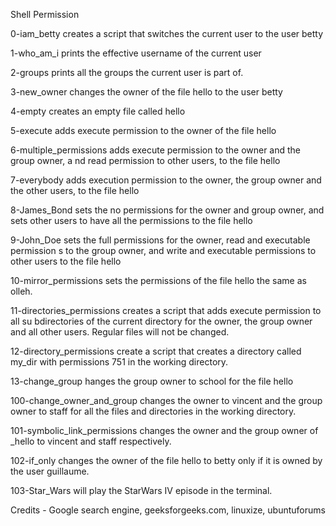 Shell Permission

0-iam_betty creates a script that switches the current user to the user betty

1-who_am_i prints the effective username of the current user

2-groups  prints all the groups the current user is part of.

3-new_owner changes the owner of the file hello to the user betty

4-empty creates an empty file called hello

5-execute adds execute permission to the owner of the file hello

6-multiple_permissions adds execute permission to the owner and the group owner, a
nd read permission to other users, to the file hello

7-everybody adds execution permission to the owner, the group owner and the other
users, to the file hello

8-James_Bond sets the no permissions for the owner and group owner, and sets other
users to have all the permissions to the file hello 

9-John_Doe sets the full permissions for the owner, read and executable permission
s to the  group owner, and write and executable permissions to other users  to the file hello

10-mirror_permissions sets the permissions of the file hello the same as olleh.

11-directories_permissions creates a script that adds execute permission to all su
bdirectories of the current directory for the owner, the group owner and all other
users. Regular files will not be changed.

12-directory_permissions create a script that creates a directory called my_dir with permissions 751 in the working directory.

13-change_group hanges the group owner to school for the file hello

100-change_owner_and_group changes the owner to vincent and the group owner to staff for all the files and directories in the working directory.

101-symbolic_link_permissions changes the owner and the group owner of _hello to vincent and staff respectively.

102-if_only changes the owner of the file hello to betty only if it is owned by the user guillaume.

103-Star_Wars will play the StarWars IV episode in the terminal.

Credits - Google search engine, geeksforgeeks.com, linuxize, ubuntuforums

